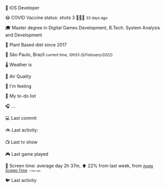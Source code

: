 
<p><span id="job"><span class="darkmode-ignore">💼</span> iOS Developer </span></p>
<p><span id="vaccine"><span class="darkmode-ignore">😷&nbsp;</span>COVID Vaccine status: shots 3 <span class="darkmode-ignore">💉💉💉</span> <small class="text-muted">33 days ago </small></span></p>
<p><span class="darkmode-ignore">🎓&nbsp;</span><span id="studies">Master degree in Digital Games Development, B.Tech. System Analysis and Development</span></p>
<p><span class="darkmode-ignore">🌱&nbsp;</span><span id="studies">Plant Based diet since 2017</span></p>
<p><span class="darkmode-ignore">📍&nbsp;</span><span id="location"><span class="new-box">São Paulo, Brazil   <small class="text-muted"> current time, <var>10h</var><var>53</var> (<var>5/February/2022</var>)</small></span></span></p>
<p><span class="darkmode-ignore">🌡&nbsp;</span><span id="weather">Weather is&nbsp;</span></p>
<p><span class="darkmode-ignore">💨&nbsp;</span><span id="airquality">Air Quality&nbsp;</span></p>
<p><span class="darkmode-ignore">🧠&nbsp;</span><span id="mood">I'm feeling&nbsp;</span></p>
<p><span class="darkmode-ignore">📝&nbsp;</span><span id="todo">My to-do list&nbsp;</span></p>
<p><span class="darkmode-ignore">🎧&nbsp;</span><span id="lastfm">...&nbsp;</span></p>
<p><span class="darkmode-ignore">💻&nbsp;</span><span id="github">Last commit&nbsp;</span></p>
<p><span class="darkmode-ignore">🚲&nbsp;</span><span id="strava">Last activity:&nbsp;</span></p>
<p><span class="darkmode-ignore">📺&nbsp;</span><span id="tv">Last tv show &nbsp;</span></p>
<p><span class="darkmode-ignore">🎮&nbsp;</span><span id="steam">Last game played &nbsp;</span></p>
<p><span class="darkmode-ignore">📱&nbsp;</span><span id="screentime"><span class="new-box">Screen time: average day 2h 37m, ⬆ 22% from last week, from <a href="https://twitter.com/ezefranca/status/1488891719399710722"><small class="darkmode-ignore">Apple Screen Time</small></a><small>&nbsp; <sub><sup><small class="text-muted">3 days ago </small></sup></sub></small></span></span></p>
<p><span class="darkmode-ignore">🐦&nbsp;</span><span id="twitter">Last activity &nbsp;</span></p>
